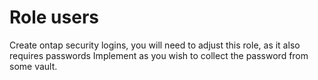 # Role users

Create ontap security logins, you will need to adjust this role, as it also requires passwords
Implement as you wish to collect the password from some vault.